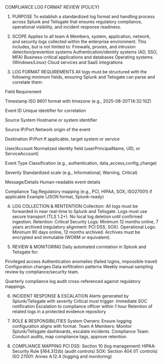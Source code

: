 COMPLIANCE LOG FORMAT REVIEW (POLICY)


1. PURPOSE
To establish a standardized log format and handling process across Splunk and Telisgate that ensures regulatory compliance, operational visibility, and incident response readiness.


2. SCOPE
Applies to all team A Members, system, application, network, and security logs collected within the enterprise environment. This includes, but is not limited to:
Firewalls, proxies, and intrusion detection/prevention systems
Authentication/identity systems (AD, SSO, MFA)
Business-critical applications and databases
Operating systems (Windows/Linux)
Cloud services and SaaS integrations


3. LOG FORMAT REQUIREMENTS
All logs must be structured with the following minimum fields, ensuring Splunk and Telisgate can parse and correlate them:

  Field																									Requirement

  Timestamp											ISO 8601 format with timezone (e.g., 2025-08-20T14:32:10Z)

  Event ID											Unique identifier for correlation

  Source System									Hostname or system identifier

  Source IP/Port               Network origin of the event

  Destination IP/Port           If applicable, target system or service

  User/Account                  Normalized identity field (userPrincipalName, UID, or ServiceAccount)

  Event Type                    Classification (e.g., authentication, data_access,config_change)

  Severity                      Standardized scale (e.g., Informational, Warning, Critical)

  Message/Details               Human-readable event details

  Compliance Tag                Regulatory mapping (e.g., PCI, HIPAA, SOX, ISO27001) if applicable Example (JSON format, Splunk-ready)


4. LOG COLLECTION & RENTENTION
Collection:
All logs must be forwarded in near real-time to Splunk and Telisgate.
Logs must use secure transport (TLS 1.2+).
No local log deletion until confirmed ingestion.
Retention:
Critical Security Logs: Minimum 12 months online, 7 years archived (regulatory alignment: PCI DSS, SOX).
Operational Logs: Minimum 90 days online, 12 months archived.
Archives must be encrypted and immutable (WORM or equivalent).


5. REVIEW & MONITORING
Daily automated correlation in Splunk and Telisgate for:

Privileged access
Authentication anomalies (failed logins, impossible travel)
Configuration changes
Data exfiltration patterns
Weekly manual sampling review by compliance/security team.

Quarterly compliance log audit cross-referenced against regulatory mappings.


6. INCIDENT RESPONSE & ESCALATION
Alerts generated by Splunk/Telisgate with severity Critical must trigger:
Immediate SOC notification
Escalation to compliance officer within 1 hour
Retention of related logs in a protected evidence repository


7. ROLE & RESPONSIBILITIES
System Owners: Ensure logging configuration aligns with format.
Team A Members: Monitor Splunk/Telisgate dashboards, escalate incidents.
Compliance Team: Conduct audits, map compliance tags, approve retention.


8. COMPLIANCE MAPPING
PCI DSS: Section 10 (log management)
HIPAA: Security Rule §164.312(b) (audit controls)
SOX: Section 404 (IT controls)
ISO 27001: Annex A.12.4 (logging and monitoring)





